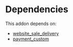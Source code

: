 # Dependencies

This addon depends on:

- [website_sale_delivery](../../../../odoo-bringout-oca-ocb-website_sale_delivery)
- [payment_custom](../../odoo-bringout-oca-ocb-payment_custom)

